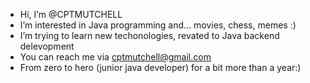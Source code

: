 - Hi, I’m @CPTMUTCHELL
- I’m interested in Java programming and... movies, chess, memes :)
- I’m trying to learn new techonologies, revated to Java backend delevopment 
- You can reach me via cptmutchell@gmail.com
- From zero to hero (junior java developer) for a bit more than a year:)
<!---
CPTMUTCHELL/CPTMUTCHELL is a ✨ special ✨ repository because its `README.md` (this file) appears on your GitHub profile.
You can click the Preview link to take a look at your changes.
--->
